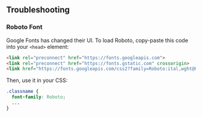 ## Troubleshooting
### Roboto Font
Google Fonts has changed their UI.
To load Roboto, copy-paste this code into your `<head>` element:
```html
<link rel="preconnect" href="https://fonts.googleapis.com">
<link rel="preconnect" href="https://fonts.gstatic.com" crossorigin>
<link href="https://fonts.googleapis.com/css2?family=Roboto:ital,wght@0,100..900;1,100..900&display=swap" rel="stylesheet">
```

Then, use it in your CSS:
```css
.classname {
  font-family: Roboto;
  ...
}
```